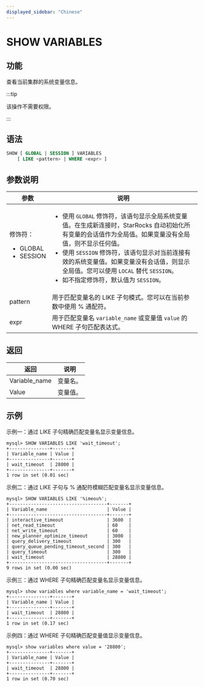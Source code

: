 ```yaml
---
displayed_sidebar: "Chinese"
---
```


# SHOW VARIABLES

## 功能

查看当前集群的系统变量信息。

:::tip

该操作不需要权限。

:::

## 语法

```SQL
SHOW [ GLOBAL | SESSION ] VARIABLES
    [ LIKE <pattern> | WHERE <expr> ]
```

## 参数说明

| **参数**              | **说明**                                                     |
| --------------------- | ------------------------------------------------------------ |
| 修饰符：<ul><li>GLOBAL</li><li>SESSION</li></ul> | <ul><li>使用 `GLOBAL` 修饰符，该语句显示全局系统变量值。在生成新连接时，StarRocks 自动初始化所有变量的会话值作为全局值。如果变量没有全局值，则不显示任何值。</li><li>使用 `SESSION` 修饰符，该语句显示对当前连接有效的系统变量值。如果变量没有会话值，则显示全局值。您可以使用 `LOCAL` 替代 `SESSION`。</li><li>如不指定修饰符，默认值为 `SESSION`。</li></ul> |
| pattern               | 用于匹配变量名的 LIKE 子句模式。您可以在当前参数中使用 % 通配符。 |
| expr                  | 用于匹配变量名 `variable_name` 或变量值 `value` 的 WHERE 子句匹配表达式。 |

## 返回

| **返回**      | **说明** |
| ------------- | -------- |
| Variable_name | 变量名。 |
| Value         | 变量值。 |

## 示例

示例一：通过 LIKE 子句精确匹配变量名显示变量信息。

```Plain
mysql> SHOW VARIABLES LIKE 'wait_timeout';
+---------------+-------+
| Variable_name | Value |
+---------------+-------+
| wait_timeout  | 28800 |
+---------------+-------+
1 row in set (0.01 sec)
```

示例二：通过 LIKE 子句与 % 通配符模糊匹配变量名显示变量信息。

```Plain
mysql> SHOW VARIABLES LIKE '%imeou%';
+------------------------------------+-------+
| Variable_name                      | Value |
+------------------------------------+-------+
| interactive_timeout                | 3600  |
| net_read_timeout                   | 60    |
| net_write_timeout                  | 60    |
| new_planner_optimize_timeout       | 3000  |
| query_delivery_timeout             | 300   |
| query_queue_pending_timeout_second | 300   |
| query_timeout                      | 300   |
| wait_timeout                       | 28800 |
+------------------------------------+-------+
9 rows in set (0.00 sec)
```

示例三：通过 WHERE 子句精确匹配变量名显示变量信息。

```Plain
mysql> show variables where variable_name = 'wait_timeout';
+---------------+-------+
| Variable_name | Value |
+---------------+-------+
| wait_timeout  | 28800 |
+---------------+-------+
1 row in set (0.17 sec)
```

示例四：通过 WHERE 子句精确匹配变量值显示变量信息。

```Plain
mysql> show variables where value = '28800';
+---------------+-------+
| Variable_name | Value |
+---------------+-------+
| wait_timeout  | 28800 |
+---------------+-------+
1 row in set (0.70 sec)
```
